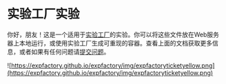 # 实验工厂实验

你好，朋友！这是一个适用于[实验工厂](https://expfactory.github.io/expfactory)的实验。你可以将这些文件放在Web服务器上本地运行，或使用实验工厂生成可重现的容器。查看上面的文档获取更多信息，或者如果有任何问题请[提交问题](https://www.github.com/expfactory/expfactory/issues)。

![https://expfactory.github.io/expfactory/img/expfactoryticketyellow.png](https://expfactory.github.io/expfactory/img/expfactoryticketyellow.png)
